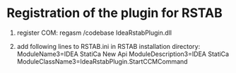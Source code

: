 # Registration of the plugin for RSTAB

1. register COM: regasm /codebase IdeaRstabPlugin.dll

2. add following lines to RSTAB.ini in RSTAB installation directory:
ModuleName3=IDEA StatiCa New Api
ModuleDescription3=IDEA StatiCa
ModuleClassName3=IdeaRstabPlugin.StartCCMCommand
